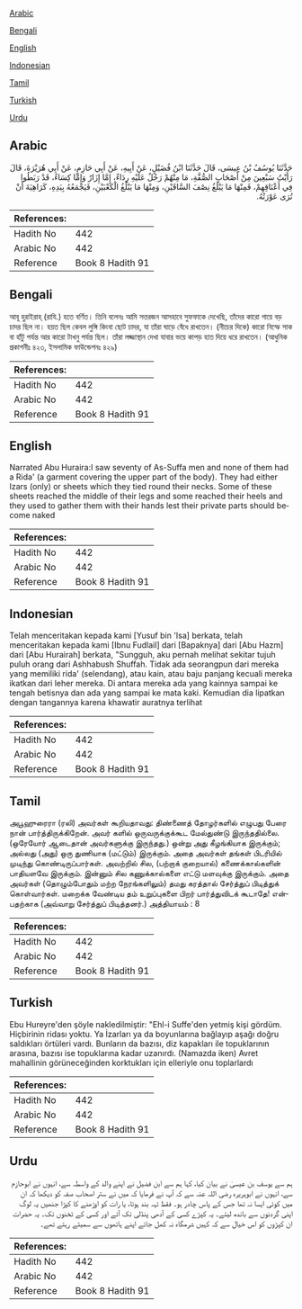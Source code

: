 [Arabic](#arabic)

[Bengali](#bengali)

[English](#english)

[Indonesian](#indonesian)

[Tamil](#tamil)

[Turkish](#turkish)

[Urdu](#urdu)

## Arabic


<div dir="rtl" lang="ar" style={{fontSize:'larger',backgroundColor:'#f8f9fa',padding:20}}>
حَدَّثَنَا يُوسُفُ بْنُ عِيسَى، قَالَ حَدَّثَنَا ابْنُ فُضَيْلٍ، عَنْ أَبِيهِ، عَنْ أَبِي حَازِمٍ، عَنْ أَبِي هُرَيْرَةَ، قَالَ رَأَيْتُ سَبْعِينَ مِنْ أَصْحَابِ الصُّفَّةِ، مَا مِنْهُمْ رَجُلٌ عَلَيْهِ رِدَاءٌ، إِمَّا إِزَارٌ وَإِمَّا كِسَاءٌ، قَدْ رَبَطُوا فِي أَعْنَاقِهِمْ، فَمِنْهَا مَا يَبْلُغُ نِصْفَ السَّاقَيْنِ، وَمِنْهَا مَا يَبْلُغُ الْكَعْبَيْنِ، فَيَجْمَعُهُ بِيَدِهِ، كَرَاهِيَةَ أَنْ تُرَى عَوْرَتُهُ‏.‏
</div>
<div style={{backgroundColor:'#f8f9fa',padding:20, marginBottom: 10}}><table> <thead> <tr> <th>References:</th> <th></th> </tr> </thead> <tbody><tr><td>Hadith No</td><td>442</td></tr><tr><td>Arabic No</td><td>442</td></tr><tr><td>Reference</td><td>Book 8 Hadith 91</td></tr></tbody></table></div>

## Bengali


<div dir="ltr" lang="bn" style={{fontSize:'larger',backgroundColor:'#f8f9fa',padding:20}}>
আবূ হুরাইরাহ্ (রাযি.) হতে বর্ণিত। তিনি বলেনঃ আমি সত্তরজন আসহাবে সুফফাকে দেখেছি, তাঁদের কারো গায়ে বড় চাদর ছিল না। হয়ত ছিল কেবল লুঙ্গি কিংবা ছোট চাদর, যা তাঁরা ঘাড়ে বেঁধে রাখতেন। (নীচের দিকে) কারো নিস্ফে সাক বা হাঁটু পর্যন্ত আর কারো টাখনু পর্যন্ত ছিল। তাঁরা লজ্জাস্থান দেখা যাবার ভয়ে কাপড় হাত দিয়ে ধরে রাখতেন। (আধুনিক প্রকাশনীঃ ৪২৩, ইসলামিক ফাউন্ডেশনঃ ৪২৯)
</div>
<div style={{backgroundColor:'#f8f9fa',padding:20, marginBottom: 10}}><table> <thead> <tr> <th>References:</th> <th></th> </tr> </thead> <tbody><tr><td>Hadith No</td><td>442</td></tr><tr><td>Arabic No</td><td>442</td></tr><tr><td>Reference</td><td>Book 8 Hadith 91</td></tr></tbody></table></div>

## English


<div dir="ltr" lang="en" style={{fontSize:'larger',backgroundColor:'#f8f9fa',padding:20}}>
Narrated Abu Huraira:I saw seventy of As-Suffa men and none of them had a Rida' (a garment covering the upper part of the body). They had either Izars (only) or sheets which they tied round their necks. Some of these sheets reached the middle of their legs and some reached their heels and they used to gather them with their hands lest their private parts should become naked
</div>
<div style={{backgroundColor:'#f8f9fa',padding:20, marginBottom: 10}}><table> <thead> <tr> <th>References:</th> <th></th> </tr> </thead> <tbody><tr><td>Hadith No</td><td>442</td></tr><tr><td>Arabic No</td><td>442</td></tr><tr><td>Reference</td><td>Book 8 Hadith 91</td></tr></tbody></table></div>

## Indonesian


<div dir="ltr" lang="id" style={{fontSize:'larger',backgroundColor:'#f8f9fa',padding:20}}>
Telah menceritakan kepada kami [Yusuf bin 'Isa] berkata, telah menceritakan kepada kami [Ibnu Fudlail] dari [Bapaknya] dari [Abu Hazm] dari [Abu Hurairah] berkata, "Sungguh, aku pernah melihat sekitar tujuh puluh orang dari Ashhabush Shuffah. Tidak ada seorangpun dari mereka yang memiliki rida' (selendang), atau kain, atau baju panjang kecuali mereka ikatkan dari leher mereka. Di antara mereka ada yang kainnya sampai ke tengah betisnya dan ada yang sampai ke mata kaki. Kemudian dia lipatkan dengan tangannya karena khawatir auratnya terlihat
</div>
<div style={{backgroundColor:'#f8f9fa',padding:20, marginBottom: 10}}><table> <thead> <tr> <th>References:</th> <th></th> </tr> </thead> <tbody><tr><td>Hadith No</td><td>442</td></tr><tr><td>Arabic No</td><td>442</td></tr><tr><td>Reference</td><td>Book 8 Hadith 91</td></tr></tbody></table></div>

## Tamil


<div dir="ltr" lang="ta" style={{fontSize:'larger',backgroundColor:'#f8f9fa',padding:20}}>
அபூஹுரைரா (ரலி) அவர்கள் கூறியதாவது: திண்ணைத் தோழர்களில் எழுபது பேரை நான் பார்த்திருக்கிறேன். அவர் களில் ஒருவருக்குக்கூட மேல்துண்டு இருந்ததில்லை. (ஒரேயோர் ஆடைதான் அவர்களுக்கு இருந்தது.) ஒன்று அது கீழங்கியாக இருக்கும்; அல்லது (அது) ஒரு துணியாக (மட்டும்) இருக்கும். அதை அவர்கள் தங்கள் பிடரியில் முடிந்து கொண்டிருப்பார்கள். அவற்றில் சில, (பற்றாக் குறையால்) கணைக்கால்களின் பாதியளவே இருக்கும். இன்னும் சில கணுக்கால்களை எட்டு மளவுக்கு இருக்கும். அதை அவர்கள் (தொழும்போதும் மற்ற நேரங்களிலும்) தமது கரத்தால் சேர்த்துப் பிடித்துக் கொள்வார்கள். மறைக்க வேண்டிய தம் உறுப்புகளை பிறர் பார்த்துவிடக் கூடாதே! என்பதற்காக (அவ்வாறு சேர்த்துப் பிடித்தனர்.) அத்தியாயம் : 8
</div>
<div style={{backgroundColor:'#f8f9fa',padding:20, marginBottom: 10}}><table> <thead> <tr> <th>References:</th> <th></th> </tr> </thead> <tbody><tr><td>Hadith No</td><td>442</td></tr><tr><td>Arabic No</td><td>442</td></tr><tr><td>Reference</td><td>Book 8 Hadith 91</td></tr></tbody></table></div>

## Turkish


<div dir="ltr" lang="tr" style={{fontSize:'larger',backgroundColor:'#f8f9fa',padding:20}}>
Ebu Hureyre'den şöyle nakledilmiştir: "Ehl-i Suffe'den yetmiş kişi gördüm. Hiçbirinin ridası yoktu. Ya İzarları ya da boyunlarına bağlayıp aşağı doğru saldıkları örtüleri vardı. Bunların da bazısı, diz kapakları ile topuklarının arasına, bazısı ise topuklarına kadar uzanırdı. (Namazda iken) Avret mahallinin görüneceğinden korktukları için elleriyle onu toplarlardı
</div>
<div style={{backgroundColor:'#f8f9fa',padding:20, marginBottom: 10}}><table> <thead> <tr> <th>References:</th> <th></th> </tr> </thead> <tbody><tr><td>Hadith No</td><td>442</td></tr><tr><td>Arabic No</td><td>442</td></tr><tr><td>Reference</td><td>Book 8 Hadith 91</td></tr></tbody></table></div>

## Urdu


<div dir="rtl" lang="ur" style={{fontSize:'larger',backgroundColor:'#f8f9fa',padding:20}}>
ہم سے یوسف بن عیسیٰ نے بیان کیا، کہا ہم سے ابن فضیل نے اپنے والد کے واسطہ سے، انہوں نے ابوحازم سے، انہوں نے ابوہریرہ رضی اللہ عنہ سے کہ آپ نے فرمایا کہ میں نے ستر اصحاب صفہ کو دیکھا کہ ان میں کوئی ایسا نہ تھا جس کے پاس چادر ہو۔ فقط تہہ بند ہوتا، یا رات کو اوڑھنے کا کپڑا جنھیں یہ لوگ اپنی گردنوں سے باندھ لیتے۔ یہ کپڑے کسی کے آدھی پنڈلی تک آتے اور کسی کے ٹخنوں تک۔ یہ حضرات ان کپڑوں کو اس خیال سے کہ کہیں شرمگاہ نہ کھل جائے اپنے ہاتھوں سے سمیٹے رہتے تھے۔
</div>
<div style={{backgroundColor:'#f8f9fa',padding:20, marginBottom: 10}}><table> <thead> <tr> <th>References:</th> <th></th> </tr> </thead> <tbody><tr><td>Hadith No</td><td>442</td></tr><tr><td>Arabic No</td><td>442</td></tr><tr><td>Reference</td><td>Book 8 Hadith 91</td></tr></tbody></table></div>
